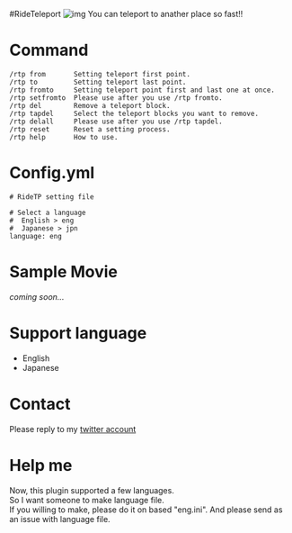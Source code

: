 #RideTeleport
![img](https://github.com/OtorisanVardo/RideTeleport/blob/master/utils/logo.png)
You can teleport to anather place so fast!!
  
# Command
```
/rtp from       Setting teleport first point.
/rtp to         Setting teleport last point.
/rtp fromto     Setting teleport point first and last one at once.
/rtp setfromto  Please use after you use /rtp fromto.
/rtp del        Remove a teleport block.
/rtp tapdel     Select the teleport blocks you want to remove.
/rtp delall     Please use after you use /rtp tapdel.
/rtp reset      Reset a setting process.
/rtp help       How to use.
```
  
# Config.yml
```
# RideTP setting file

# Select a language
#  English > eng
#  Japanese > jpn
language: eng
```
  
# Sample Movie
*coming soon...*
  
# Support language
* English
* Japanese
 
# Contact
Please reply to my [twitter account](https://twitter.com/o10ri3_)
  
# Help me
Now, this plugin supported a few languages.  
So I want someone to make language file.  
If you willing to make, please do it on based "eng.ini".
And please send as an issue with language file.